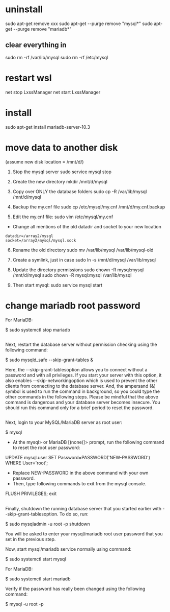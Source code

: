 # uninstall
sudo apt-get remove xxx
sudo apt-get --purge remove "mysql*"
sudo apt-get --purge remove "mariadb*"

## clear everything in
sudo rm -rf /var/lib/mysql
sudo rm -rf /etc/mysql

# restart wsl
net stop LxssManager
net start LxssManager


# install
sudo apt-get install mariadb-server-10.3


# move data to another disk
(assume new disk location = /mnt/d/)
1. Stop the mysql server
sudo service mysql stop

2. Create the new directory
mkdir /mnt/d/mysql

3. Copy over ONLY the database folders
sudo cp -R /var/lib/mysql /mnt/d/mysql
<!-- sudo cp -R /var/lib/mysql/users /array2/mysql -->

4. Backup the my.cnf file
sudo cp /etc/mysql/my.cnf /mnt/d/my.cnf.backup

5. Edit the my.cnf file:
sudo vim /etc/mysql/my.cnf

- Change all mentions of the old datadir and socket to your new location
```
datadir=/array2/mysql
socket=/array2/mysql/mysql.sock
```
6. Rename the old directory
sudo mv /var/lib/mysql /var/lib/mysql-old

7. Create a symlink, just in case
sudo ln -s /mnt/d/mysql /var/lib/mysql 

8. Update the directory permissions
sudo chown -R mysql:mysql /mnt/d/mysql
sudo chown -R mysql:mysql /var/lib/mysql

<!-- Let AppArmor know about the new datadir:
echo "alias /var/lib/mysql/ -> /your/new/datadir/," >> /etc/apparmor.d/tunables/alias
Reload the apparmor profiles
sudo /etc/init.d/apparmor reload -->

9. Then start mysql:
sudo service mysql start


# change mariadb root password
For MariaDB:

$ sudo systemctl stop mariadb

##
Next, restart the database server without permission checking using the following command:

$ sudo mysqld_safe --skip-grant-tables &

Here, the --skip-grant-tablesoption allows you to connect without a password and with all privileges. 
If you start your server with this option, it also enables --skip-networkingoption which is used to prevent the other clients from connecting to the database server. 
And, the ampersand (&) symbol is used to run the command in background, so you could type the other commands in the following steps. 
Please be mindful that the above command is dangerous and your database server becomes insecure. You should run this command only for a brief period to reset the password.

##
Next, login to your MySQL/MariaDB server as root user:

$ mysql

- At the mysql> or MariaDB [(none)]> prompt, run the following command to reset the root user password:

UPDATE mysql.user SET Password=PASSWORD('NEW-PASSWORD') WHERE User='root';

- Replace NEW-PASSWORD in the above command with your own password.
- Then, type following commands to exit from the mysql console.

FLUSH PRIVILEGES;
exit

##
Finally, shutdown the running database server that you started earlier with --skip-grant-tablesoption. To do so, run:

$ sudo mysqladmin -u root -p shutdown

You will be asked to enter your mysql/mariadb root user password that you set in the previous step.

Now, start mysql/mariadb service normally using command:

$ sudo systemctl start mysql

For MariaDB:

$ sudo systemctl start mariadb

Verify if the password has really been changed using the following command:

$ mysql -u root -p


























